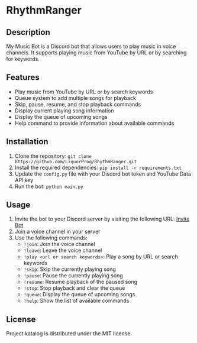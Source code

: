 # RhythmRanger

## Description
My Music Bot is a Discord bot that allows users to play music in voice channels. It supports playing music from YouTube by URL or by searching for keywords.

## Features
- Play music from YouTube by URL or by search keywords
- Queue system to add multiple songs for playback
- Skip, pause, resume, and stop playback commands
- Display current playing song information
- Display the queue of upcoming songs
- Help command to provide information about available commands

## Installation
1. Clone the repository: `git clone https://github.com/LiquorProg/RhythmRanger.git`
2. Install the required dependencies: `pip install -r requirements.txt`
3. Update the `config.py` file with your Discord bot token and YouTube Data API key
4. Run the bot: `python main.py`

## Usage
1. Invite the bot to your Discord server by visiting the following URL: [Invite Bot](https://discord.com/api/oauth2/authorize?client_id=1103331095891693651&permissions=274914609152&scope=bot)
2. Join a voice channel in your server
3. Use the following commands:
   - `!join`: Join the voice channel
   - `!leave`: Leave the voice channel
   - `!play <url or search keywords>`: Play a song by URL or search keywords
   - `!skip`: Skip the currently playing song
   - `!pause`: Pause the currently playing song
   - `!resume`: Resume playback of the paused song
   - `!stop`: Stop playback and clear the queue
   - `!queue`: Display the queue of upcoming songs
   - `!help`: Show the list of available commands

## License
Project katalog is distributed under the MIT license.
